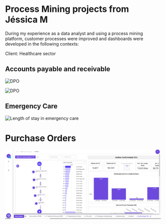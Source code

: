 # Process Mining projects from Jéssica M 

During my experience as a data analyst and using a process mining platform, customer processes were improved and dashboards were developed in the following contexts:

Client: Healthcare sector

## Accounts payable and receivable
![DPO](https://github.com/jessicabauer/BI_projects/blob/main/5.%20Process%20Mining%20Projects/Screenshots/An%C3%A1lise%20DPO.PNG?raw=true)

![DPO](https://github.com/jessicabauer/BI_projects/blob/main/5.%20Process%20Mining%20Projects/Screenshots/An%C3%A1lise%20DPO%20-%202.PNG?raw=true)

## Emergency Care
![Length of stay in emergency care](https://github.com/jessicabauer/BI_projects/blob/main/5.%20Process%20Mining%20Projects/Screenshots/An%C3%A1lise%20de%20Processo%201.PNG)

# Purchase Orders 
![POs](https://github.com/jessicabauer/BI_projects/blob/main/5.%20Process%20Mining%20Projects/Screenshots/OC1.PNG?raw=true)
